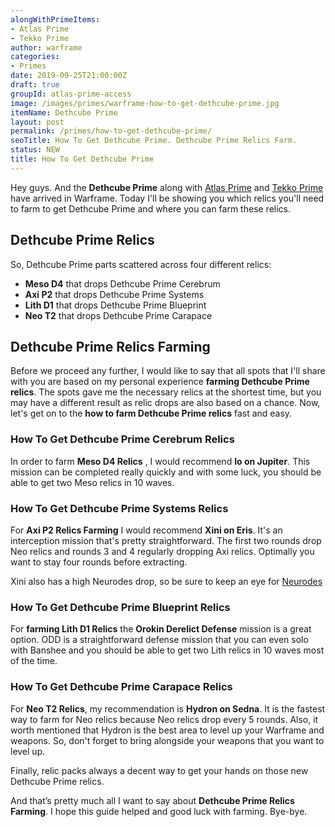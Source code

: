 ```yaml
---
alongWithPrimeItems:
- Atlas Prime
- Tekko Prime
author: warframe
categories:
- Primes
date: 2019-09-25T21:00:00Z
draft: true
groupId: atlas-prime-access
image: /images/primes/warframe-how-to-get-dethcube-prime.jpg
itemName: Dethcube Prime
layout: post
permalink: /primes/how-to-get-dethcube-prime/
seoTitle: How To Get Dethcube Prime. Dethcube Prime Relics Farm.
status: NEW
title: How To Get Dethcube Prime
---
```

<p>Hey guys. And the <strong>Dethcube Prime</strong> along with <a href="/primes/how-to-get-atlas-prime/" title="How To Get Atlas Prime">Atlas Prime</a> and <a href="/primes/how-to-get-tekko-prime/" title="How To Get Tekko Prime">Tekko Prime</a> have arrived in Warframe. Today I'll be showing you which relics you'll need to farm to get Dethcube Prime and where you can farm these relics.</p><!--more--> <h2>Dethcube Prime Relics</h2> <p>So, Dethcube Prime parts scattered across four different relics:</p> <ul>  <li> <b>Meso D4</b> that drops Dethcube Prime Cerebrum </li>  <li> <b>Axi P2</b> that drops Dethcube Prime Systems </li>  <li> <b>Lith D1</b> that drops Dethcube Prime Blueprint </li>  <li> <b>Neo T2</b> that drops Dethcube Prime Carapace </li>  </ul> <h2>Dethcube Prime Relics Farming</h2> <p>Before we proceed any further, I would like to say that all spots that I'll share with you are based on my personal experience <strong>farming Dethcube Prime relics</strong>. The spots gave me the necessary relics at the shortest time, but you may have a different result as relic drops are also based on a chance. Now, let's get on to the <strong>how to farm Dethcube Prime relics</strong> fast and easy.</p>  <h3>How To Get Dethcube Prime Cerebrum Relics</h3>    <p>In order to farm <b>Meso D4 Relics</b> , I would recommend <b>Io on Jupiter</b>. This mission can be completed really quickly and with some luck, you should be able to get two Meso relics in 10 waves.</p>       <h3>How To Get Dethcube Prime Systems Relics</h3>    <p>For <b>Axi P2 Relics Farming</b> I would recommend <b>Xini on Eris</b>. It's an interception mission that's pretty straightforward. The first two rounds drop Neo relics and rounds 3 and 4 regularly dropping Axi relics. Optimally you want to stay four rounds before extracting.</p> <p>Xini also has a high Neurodes drop, so be sure to keep an eye for <a href="/warframe-neurodes-farming/" title="Warframe Neurodes Farming">Neurodes</a></p>       <h3>How To Get Dethcube Prime Blueprint Relics</h3>    <p>For <strong>farming Lith D1 Relics</strong> the <b>Orokin Derelict Defense</b> mission is a great option. ODD is a straightforward defense mission that you can even solo with Banshee and you should be able to get two Lith relics in 10 waves most of the time.</p>       <h3>How To Get Dethcube Prime Carapace Relics</h3>    <p>For <b>Neo T2 Relics</b>, my recommendation is <b>Hydron on Sedna</b>. It is the fastest way to farm for Neo relics because Neo relics drop every 5 rounds. Also, it worth mentioned that Hydron is the best area to level up your Warframe and weapons. So, don't forget to bring alongside your weapons that you want to level up.</p>        <p>Finally, relic packs always a decent way to get your hands on those new Dethcube Prime relics.</p> <p>And that’s pretty much all I want to say about <strong>Dethcube Prime Relics Farming</strong>. I hope this guide helped and good luck with farming. Bye-bye.</p>